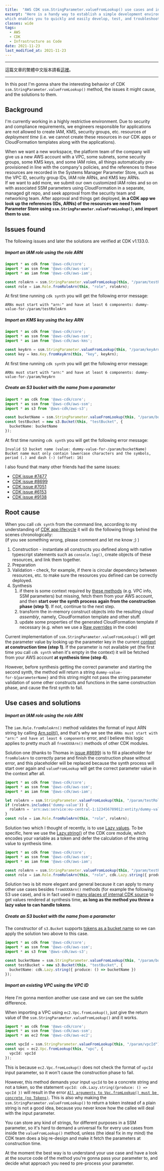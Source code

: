 ```yaml
---
title:  "AWS CDK ssm.StringParameter.valueFromLookup() use cases and internal synthesis flow"
excerpt: "Here is a handy way to establish a simple development environment within your private LAN, 
which enables you to quickly and easily develop, test, and troubleshoot your containerized applications."
classes: wide
tags: 
  - AWS
  - CDK
  - Infrastructure as Code
date: 2021-11-23
last_modified_at: 2021-11-23
---
```


---
這篇文章的繁體中文版本請看[這裡](/zh-tw/ssm-StringParameter-valueFromLookup-use-cases-and-internal-synth-flow)。

---

In this post I'm gonna share the interesting behavior of CDK `ssm.StringParameter.valueFromLookup()` method, 
the issues it might cause, and the solutions to them.

## Background
I'm currently working in a highly restrictive environment. 
Due to security and compliance requirements, we engineers responsible for applications 
are not allowed to create IAM, KMS, security groups, etc. resources *at deployment time* 
(i.e. we cannot create these resources in our CDK apps or CloudFormation templates along with the applications).

When we want a new workspace, the platform team of the company will give us a new AWS account with a VPC, 
some subnets, some security groups, some KMS keys, and some IAM roles, 
all things automatically pre-provisioned in line with the company's policies, 
and the references to these resources are recorded in the Systems Manager Parameter Store, 
such as the VPC ID, security group IDs, IAM role ARNs, and KMS key ARNs.  
If we want to add more, we submit our own customized IAM roles and so on with associated SSM parameters 
using CloudFormation in a separate, managed git repo, and seek approval from the security team and networking team. 
After approval and things get deployed, **in a CDK app we look up the references (IDs, ARNs) of the resources 
we need from Parameter Store using `ssm.StringParameter.valueFromLookup()`, and import them to use**.

## Issues found

The following issues and later the solutions are verified at CDK v1.133.0.

##### Import an IAM role using the role ARN

```typescript
import * as cdk from '@aws-cdk/core';
import * as ssm from '@aws-cdk/aws-ssm';
import * as iam from '@aws-cdk/aws-iam';

const roleArn = ssm.StringParameter.valueFromLookup(this, "/param/testRoleArn");
const role = iam.Role.fromRoleArn(this, "role", roleArn);
```
At first time running `cdk synth` you will get the following error message:
```
ARNs must start with "arn:" and have at least 6 components: dummy-value-for-/param/testRoleArn
```

##### Import an KMS key using the key ARN

```typescript
import * as cdk from '@aws-cdk/core';
import * as ssm from '@aws-cdk/aws-ssm';
import * as iam from '@aws-cdk/aws-kms';

const keyArn = ssm.StringParameter.valueFromLookup(this, "/param/keyArn");
const key = kms.Key.fromKeyArn(this, "key", keyArn);
```
At first time running `cdk synth` you will get the following error message:
```
ARNs must start with "arn:" and have at least 6 components: dummy-value-for-/param/keyArn
```

##### Create an S3 bucket with the name from a parameter
```typescript
import * as cdk from '@aws-cdk/core';
import * as ssm from '@aws-cdk/aws-ssm';
import * as s3 from '@aws-cdk/aws-s3';

const bucketName = ssm.StringParameter.valueFromLookup(this, "/param/bucketName");
const testBucket = new s3.Bucket(this, "testBucket", {
  bucketName: bucketName
});
```
At first time running `cdk synth` you will get the following error message:
```
Invalid S3 bucket name (value: dummy-value-for-/param/bucketName)
Bucket name must only contain lowercase characters and the symbols, period (.) and dash (-) (offset: 16)
```

I also found that many other friends had the same issues:
- [CDK issue #7477][7477]
- [CDK issue #8699][8699]
- [CDK issue #7051][7051]
- [CDK issue #6153][6153]
- [CDK issue #9138][9138]

## Root cause

When you call `cdk synth` from the command line, according to my understanding of 
[CDK app lifecycle][2]
it will do the following things behind the scenes chronologically:  
(if you see something wrong, please comment and let me know ;) )
1. Construction - instantiate all constructs you defined along with native typescript statements such as `console.log()`, 
   create objects of these resources, and link them together.
2. Preparation
3. Validation - check, for example, if there is circular dependency between resources, etc. to make sure the resources you defined can be correctly deployed.
4. Synthesis 
    1. if there is some context required by [these methods][1] (e.g. VPC info, SSM parameters) but missing, 
    fetch them from your AWS account, and then **start over the synth process again from the construction phase (step 1)**. 
    If not, continue to the next step.
    2. transform the in-memory construct objects into the resulting *cloud assembly*, namely, 
    CloudFormation template and other stuff.
    3. update some properties of the generated CloudFormation template if necessary 
    (e.g. when we use a [Raw overrides][3] in the code)

Current implementation of `ssm.StringParameter.valueFromLookup()` will get the parameter value
by looking up the parameter key in the current [context][1] **at construction time (step 1)**. 
If the parameter is not available yet (the first time you call `cdk synth` when it's empty in the context) 
it will be fetched from your AWS account **at synthesis time (step 4)**.

However, before synthesis getting the correct parameter and starting the second synth, 
the method will return a string `dummy-value-for-${parameterName}` and this string might not pass 
the string parameter validation of some other constructs and functions in the same construction phase, 
and cause the first synth to fail.


## Use cases and solutions

##### Import an IAM role using the role ARN

The `iam.Role.fromRoleArn()` method validates the format of input ARN string by calling [Arn.split()][4], 
and that's why we see the `ARNs must start with "arn:" and have at least 6 components` error, 
and I believe this logic applies to pretty much all `fromXXXArn()` methods of other CDK modules.

Solution one (thanks to Thomas in [issue #8699][8699]) is to fill a placeholder for `fromRoleArn` 
to correctly parse and finish the construction phase without error, 
and this placeholder will be replaced because the synth process will start over again 
and `valueFromLookup` will get the correct parameter value in the context after all.

```typescript
import * as cdk from '@aws-cdk/core';
import * as ssm from '@aws-cdk/aws-ssm';
import * as iam from '@aws-cdk/aws-iam';

let roleArn = ssm.StringParameter.valueFromLookup(this, "/param/testRoleArn");
if (roleArn.includes('dummy-value')) {
  roleArn = 'arn:aws:service:eu-central-1:123456789012:entity/dummy-value';
}
const role = iam.Role.fromRoleArn(this, "role", roleArn);
```

Solution two which I thought of recently, is to use [Lazy values][5]. 
To be specific, here we use the [Lazy.string()][6] of the CDK core module, which encodes your variable as a token 
and defer the calculation of the string value to synthesis time.

```typescript
import * as cdk from '@aws-cdk/core';
import * as ssm from '@aws-cdk/aws-ssm';
import * as iam from '@aws-cdk/aws-iam';

const roleArn = ssm.StringParameter.valueFromLookup(this, "/param/testRoleArn");
const role = iam.Role.fromRoleArn(this, "role", cdk.Lazy.string({ produce: () => roleArn }));
```

Solution two is bit more elegant and general because it can apply to many other use cases 
besides `fromXXXArn()` methods (for example the following S3 use case), 
and is in fact used in [many places of internal CDK source][7] to get values rendered at synthesis time, 
**as long as the method you throw a lazy value to can handle tokens**.

##### Create an S3 bucket with the name from a parameter

The constructor of `s3.Bucket` supports [tokens as a bucket name][8] so we can apply the solution two above to this case.

```typescript
import * as cdk from '@aws-cdk/core';
import * as ssm from '@aws-cdk/aws-ssm';
import * as s3 from '@aws-cdk/aws-s3';

const bucketName = ssm.StringParameter.valueFromLookup(this, "/param/bucketName");
const testBucket = new s3.Bucket(this, "testBucket", {
  bucketName: cdk.Lazy.string({ produce: () => bucketName })
});
```

##### Import an existing VPC using the VPC ID

Here I'm gonna mention another use case and we can see the subtle difference.

When importing a VPC using `ec2.Vpc.fromLookup()`, just give the return value of the 
`ssm.StringParameter.valueFromLookup()` and it works.
```typescript
import * as cdk from '@aws-cdk/core';
import * as ssm from '@aws-cdk/aws-ssm';
import * as ec2 from '@aws-cdk/aws-ec2';

const vpcId = ssm.StringParameter.valueFromLookup(this, "/param/vpcId");
const vpc = ec2.Vpc.fromLookup(this, "vpc", {
  vpcId: vpcId
});
```

This is because `ec2.Vpc.fromLookup()` does not check the format of `vpcId` input parameter, 
so it won't cause the construction phase to fail.

However, this method demands your input `vpcId` to be a concrete string and not a token, so the statement
`vpcId: cdk.Lazy.string({produce: () => vpcId })` will result in the error 
[`All arguments to Vpc.fromLookup() must be concrete (no Tokens)`][9]. 
This is also why making the `ssm.StringParameter.valueFromLookup()` to return a token instead of a plain string 
is not a good idea, because you never know how the callee will deal with the input parameter.

You can store any kind of strings, for different purposes in a SSM parameter, 
so it's hard to demand a universal fix for every use cases from inside the `valueFromLookup()` method,
unless (the ideal fix in my mind) the CDK team does a big re-design and make it fetch the parameters at construction time.

At the moment the best way is to understand your use case and have a look at the source code of the method 
you're gonna pass your parameter to, and decide what approach you need to pre-process your parameter.


[1]: <https://docs.aws.amazon.com/cdk/latest/guide/context.html#context_methods>
[2]: <https://docs.aws.amazon.com/cdk/latest/guide/apps.html#lifecycle>
[3]: <https://docs.aws.amazon.com/cdk/latest/guide/cfn_layer.html#cfn_layer_raw>
[4]: <https://github.com/aws/aws-cdk/blob/v1.133.0/packages/%40aws-cdk/core/lib/arn.ts#L207>
[5]: <https://docs.aws.amazon.com/cdk/latest/guide/tokens.html#tokens_lazy>
[6]: <https://docs.aws.amazon.com/cdk/api/latest/docs/@aws-cdk_core.Lazy.html#static-stringproducer-options>
[7]: <https://github.com/aws/aws-cdk/search?q=%22Lazy.string%28%22>
[8]: <https://github.com/aws/aws-cdk/blob/v1.133.0/packages/%40aws-cdk/aws-s3/lib/bucket.ts#L1446>
[9]: <https://github.com/aws/aws-cdk/blob/v1.133.0/packages/@aws-cdk/aws-ec2/lib/vpc.ts#L1099>
[7477]: <https://github.com/aws/aws-cdk/issues/7477>
[8699]: <https://github.com/aws/aws-cdk/issues/8699>
[7051]: <https://github.com/aws/aws-cdk/issues/7051>
[6153]: <https://github.com/aws/aws-cdk/issues/6153>
[9138]: <https://github.com/aws/aws-cdk/issues/9138>

